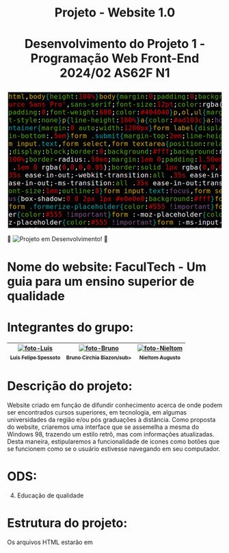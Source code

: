  # <h1 align="center"> Projeto - Website 1.0 </h1>
# <p align="center">Desenvolvimento do Projeto 1 - Programação Web Front-End 2024/02 AS62F N1</p>

<div align="center">
  <img src="Projeto1FrontEnd/figs/img.png.jpg" alt="Exemplo de imagem">
</div>

:space_invader:
  ![Projeto em Desenvolvimento!](https://img.shields.io/badge/Project-Loading...-blue)
:space_invader:
  
# Nome do website: FaculTech - Um guia para um ensino superior de qualidade 

# Integrantes do grupo: <br>
<markdown-accessiblity-table data-catalyst=""><table tabindex="0">
<thead>
  <tr>
    <th align="center"><a href="https://github.com/Luis-Spessoto"><img src="https://avatars.githubusercontent.com/u/77413441?s=400&u=144e3f496c44706fe9f3d5b9be8c631a8044af71&v=4" alt="foto-Luis"width="110" style="max-width: 100%;"><br><sub>Luís Felipe Spessoto</sub></a></th>
    <th align="center"><a href="https://github.com/BrunoBiazon"><img src="https://avatars.githubusercontent.com/u/184716758?v=4" alt="foto-Bruno" width="110"  style="max-width: 100%;"><br><sub>Bruno Circhia Biazon/sub></a></th>
    <th align="center"><a href="https://github.com/nieltom"><img src="https://avatars.githubusercontent.com/u/120043427?v=4" alt="foto-Nieltom"width="110" alt="foto Danilo" style="max-width: 100%;"><br><sub>Nieltom Augusto</sub></a></th>
    </tr>
</thead>
</table></markdown-accessiblity-table>

# Descrição do projeto: 
Website criado em função de difundir conhecimento acerca de onde podem ser encontrados cursos superiores, em tecnologia, em algumas universidades da região e/ou pós graduações à distância. Como proposta do website, criaremos uma interface que se assemelha a mesma do Windows 98, trazendo um estilo retrô, mas com informações atualizadas. Desta maneira, estipularemos a funcionalidade de icones como botões que se funcionem como se o usuário estivesse navegando em seu computador.

# ODS: 
4. Educação de qualidade 

# Estrutura do projeto: 
Os arquivos HTML estarão em 


